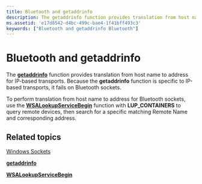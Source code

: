 ```yaml
---
title: Bluetooth and getaddrinfo
description: The getaddrinfo function provides translation from host name to address for IP-based transports. Because the getaddrinfo function is specific to IP-based transports, it fails on Bluetooth sockets.
ms.assetid: 'e17d8542-d4bc-499c-bae4-1f41bff493c3'
keywords: ["Bluetooth and getaddrinfo Bluetooth"]
---
```


# Bluetooth and getaddrinfo

The [**getaddrinfo**](https://msdn.microsoft.com/library/windows/desktop/ms738520) function provides translation from host name to address for IP-based transports. Because the **getaddrinfo** function is specific to IP-based transports, it fails on Bluetooth sockets.

To perform translation from host name to address for Bluetooth sockets, use the [**WSALookupServiceBegin**](bluetooth-and-wsalookupservicebegin-for-device-inquiry.md) function with **LUP\_CONTAINERS** to query remote devices, then search for a specific matching Remote Name and corresponding address.

## Related topics

<dl> <dt>

[Windows Sockets](https://msdn.microsoft.com/library/windows/desktop/ms740673)
</dt> <dt>

[**getaddrinfo**](https://msdn.microsoft.com/library/windows/desktop/ms738520)
</dt> <dt>

[**WSALookupServiceBegin**](https://msdn.microsoft.com/library/windows/desktop/ms741633)
</dt> </dl>

 

 




